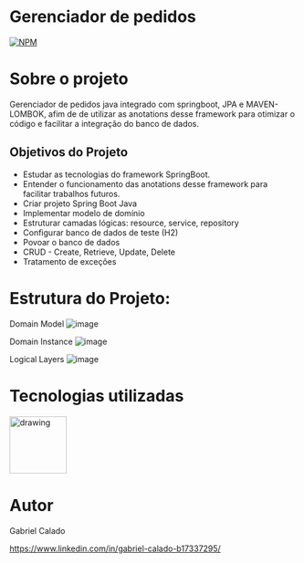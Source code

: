 # Gerenciador de pedidos
[![NPM](https://img.shields.io/npm/l/react)](https://github.com/gcalado55/Java-Chess/blob/master/License) 

# Sobre o projeto
Gerenciador de pedidos java integrado com springboot, JPA e MAVEN-LOMBOK, afim de de utilizar as anotations desse framework para otimizar o código e facilitar a integração do banco de dados.

## Objetivos do Projeto
- Estudar as tecnologias do framework SpringBoot.
- Entender o funcionamento das anotations desse framework para facilitar trabalhos futuros.
- Criar projeto Spring Boot Java
- Implementar modelo de domínio
- Estruturar camadas lógicas: resource, service, repository
- Configurar banco de dados de teste (H2)
- Povoar o banco de dados
- CRUD - Create, Retrieve, Update, Delete
- Tratamento de exceções

# Estrutura do Projeto:
Domain Model
![image](https://github.com/gcalado55/Webservices-Springboot3-Jpa/assets/142807257/1eb82b40-6648-4f09-a1a9-67ecac21d6c5)

Domain Instance
![image](https://github.com/gcalado55/Webservices-Springboot3-Jpa/assets/142807257/11997561-d229-4b1b-ba19-5289feacc2da)

Logical Layers
![image](https://github.com/gcalado55/Webservices-Springboot3-Jpa/assets/142807257/c3a0e44c-a181-4b22-b7db-bcca011acd47)



# Tecnologias utilizadas
<img src="https://raw.githubusercontent.com/jmnote/z-icons/master/svg/java.svg" alt="drawing" width="100"/>

# Autor

Gabriel Calado

https://www.linkedin.com/in/gabriel-calado-b17337295/

